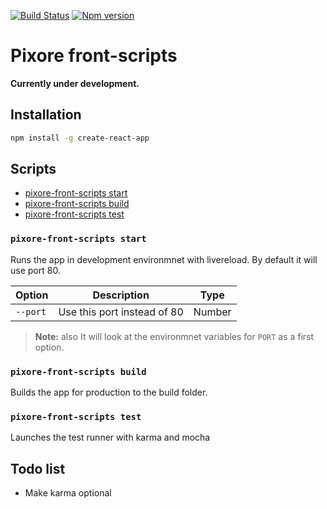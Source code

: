 [![Build Status][travis]][travis-url]
[![Npm version][npm]][npm-url]
# Pixore front-scripts

**Currently under development.**
## Installation
```sh
npm install -g create-react-app
```

## Scripts

- [pixore-front-scripts start](pixore-front-scripts-start)
- [pixore-front-scripts build](pixore-front-scripts-start)
- [pixore-front-scripts test](pixore-front-scripts-start)

### `pixore-front-scripts start`
Runs the app in development environmnet with livereload. By default it will use port 80.

|  Option  | Description                    |  Type  |
|----------|--------------------------------|--------|
| `--port` | Use this port instead of 80    | Number |

> **Note:** also It will look at the environmnet variables for `PORT` as a first option.


### `pixore-front-scripts build`
Builds the app for production to the build folder.

### `pixore-front-scripts test`
Launches the test runner with karma and mocha

## Todo list
- Make karma optional

[npm]: https://img.shields.io/npm/v/@pixore/front-scripts.svg
[npm-url]: https://www.npmjs.com/package/@pixore/front-scripts
[travis]: https://travis-ci.org/pixore/front-scripts.svg?branch=master
[travis-url]: https://travis-ci.org/pixore/front-scripts